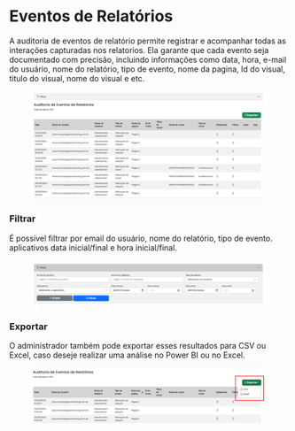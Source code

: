 # Eventos de Relatórios

A auditoria de eventos de relatório permite registrar e acompanhar todas as interações capturadas nos relatorios. Ela garante que cada evento seja documentado com precisão, incluindo informações como data, hora, e-mail do usuário, nome do relatório, tipo de evento, nome da pagina, Id do visual, titulo do visual, nome do visual e etc.&#x20;

<figure><img src="../../.gitbook/assets/Screenshot_66.png" alt=""><figcaption></figcaption></figure>

### Filtrar

É possível filtrar por email do usuário, nome do relatório, tipo de evento. aplicativos data inicial/final e hora inicial/final.

<figure><img src="../../.gitbook/assets/Screenshot_67.png" alt=""><figcaption></figcaption></figure>

### Exportar

O administrador também pode exportar esses resultados para CSV ou Excel, caso deseje realizar uma análise no Power BI ou no Excel.

<figure><img src="../../.gitbook/assets/Screenshot_68.png" alt=""><figcaption></figcaption></figure>
